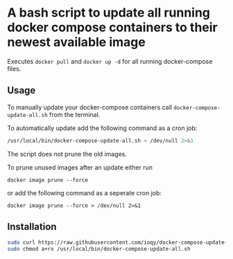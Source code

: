 # A bash script to update all running docker compose containers to their newest available image

Executes `docker pull` and `docker up -d` for all running docker-compose files.

## Usage

To manually update your docker-compose containers call `docker-compose-update-all.sh` from the terminal.

To automatically update add the following command as a cron job:
```bash
/usr/local/bin/docker-compose-update-all.sh > /dev/null 2>&1
```

The script does not prune the old images.

To prune unused images after an update either run
```
docker image prune --force
```
or add the following command as a seperate cron job:
```
docker image prune --force > /dev/null 2>&1
```

## Installation

```bash
sudo curl https://raw.githubusercontent.com/ioqy/docker-compose-update-all/master/docker-compose-update-all.sh -o /usr/local/bin/docker-compose-update-all.sh
sudo chmod a+rx /usr/local/bin/docker-compose-update-all.sh
```
